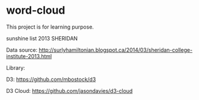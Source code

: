 word-cloud
==========

This project is for learning purpose. 


sunshine list 2013 SHERIDAN

Data source: http://surlyhamiltonian.blogspot.ca/2014/03/sheridan-college-institute-2013.html

Library:

D3: https://github.com/mbostock/d3

D3 Cloud: https://github.com/jasondavies/d3-cloud
